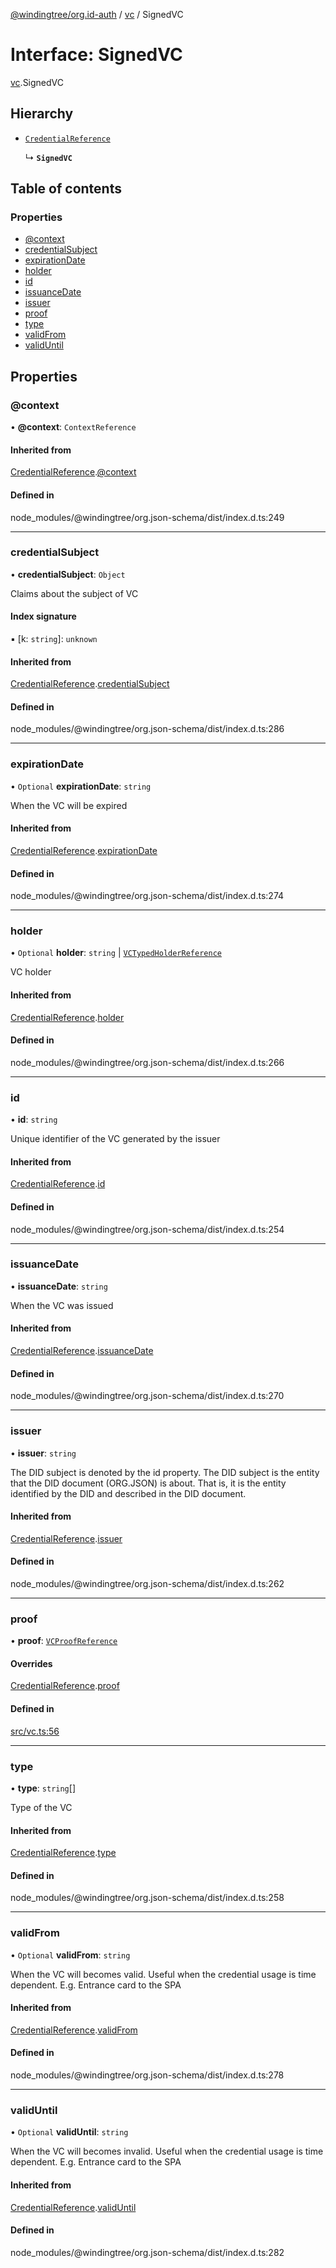 [@windingtree/org.id-auth](../README.md) / [vc](../modules/vc.md) / SignedVC

# Interface: SignedVC

[vc](../modules/vc.md).SignedVC

## Hierarchy

- [`CredentialReference`](vc.credentialreference.md)

  ↳ **`SignedVC`**

## Table of contents

### Properties

- [@context](vc.signedvc.md#@context)
- [credentialSubject](vc.signedvc.md#credentialsubject)
- [expirationDate](vc.signedvc.md#expirationdate)
- [holder](vc.signedvc.md#holder)
- [id](vc.signedvc.md#id)
- [issuanceDate](vc.signedvc.md#issuancedate)
- [issuer](vc.signedvc.md#issuer)
- [proof](vc.signedvc.md#proof)
- [type](vc.signedvc.md#type)
- [validFrom](vc.signedvc.md#validfrom)
- [validUntil](vc.signedvc.md#validuntil)

## Properties

### @context

• **@context**: `ContextReference`

#### Inherited from

[CredentialReference](vc.credentialreference.md).[@context](vc.credentialreference.md#@context)

#### Defined in

node_modules/@windingtree/org.json-schema/dist/index.d.ts:249

___

### credentialSubject

• **credentialSubject**: `Object`

Claims about the subject of VC

#### Index signature

▪ [k: `string`]: `unknown`

#### Inherited from

[CredentialReference](vc.credentialreference.md).[credentialSubject](vc.credentialreference.md#credentialsubject)

#### Defined in

node_modules/@windingtree/org.json-schema/dist/index.d.ts:286

___

### expirationDate

• `Optional` **expirationDate**: `string`

When the VC will be expired

#### Inherited from

[CredentialReference](vc.credentialreference.md).[expirationDate](vc.credentialreference.md#expirationdate)

#### Defined in

node_modules/@windingtree/org.json-schema/dist/index.d.ts:274

___

### holder

• `Optional` **holder**: `string` \| [`VCTypedHolderReference`](vc.vctypedholderreference.md)

VC holder

#### Inherited from

[CredentialReference](vc.credentialreference.md).[holder](vc.credentialreference.md#holder)

#### Defined in

node_modules/@windingtree/org.json-schema/dist/index.d.ts:266

___

### id

• **id**: `string`

Unique identifier of the VC generated by the issuer

#### Inherited from

[CredentialReference](vc.credentialreference.md).[id](vc.credentialreference.md#id)

#### Defined in

node_modules/@windingtree/org.json-schema/dist/index.d.ts:254

___

### issuanceDate

• **issuanceDate**: `string`

When the VC was issued

#### Inherited from

[CredentialReference](vc.credentialreference.md).[issuanceDate](vc.credentialreference.md#issuancedate)

#### Defined in

node_modules/@windingtree/org.json-schema/dist/index.d.ts:270

___

### issuer

• **issuer**: `string`

The DID subject is denoted by the id property. The DID subject is the entity that the DID document (ORG.JSON) is about. That is, it is the entity identified by the DID and described in the DID document.

#### Inherited from

[CredentialReference](vc.credentialreference.md).[issuer](vc.credentialreference.md#issuer)

#### Defined in

node_modules/@windingtree/org.json-schema/dist/index.d.ts:262

___

### proof

• **proof**: [`VCProofReference`](vc.vcproofreference.md)

#### Overrides

[CredentialReference](vc.credentialreference.md).[proof](vc.credentialreference.md#proof)

#### Defined in

[src/vc.ts:56](https://github.com/windingtree/org.id-sdk/blob/45c8f9f/packages/auth/src/vc.ts#L56)

___

### type

• **type**: `string`[]

Type of the VC

#### Inherited from

[CredentialReference](vc.credentialreference.md).[type](vc.credentialreference.md#type)

#### Defined in

node_modules/@windingtree/org.json-schema/dist/index.d.ts:258

___

### validFrom

• `Optional` **validFrom**: `string`

When the VC will becomes valid. Useful when the credential usage is time dependent. E.g. Entrance card to the SPA

#### Inherited from

[CredentialReference](vc.credentialreference.md).[validFrom](vc.credentialreference.md#validfrom)

#### Defined in

node_modules/@windingtree/org.json-schema/dist/index.d.ts:278

___

### validUntil

• `Optional` **validUntil**: `string`

When the VC will becomes invalid. Useful when the credential usage is time dependent. E.g. Entrance card to the SPA

#### Inherited from

[CredentialReference](vc.credentialreference.md).[validUntil](vc.credentialreference.md#validuntil)

#### Defined in

node_modules/@windingtree/org.json-schema/dist/index.d.ts:282
